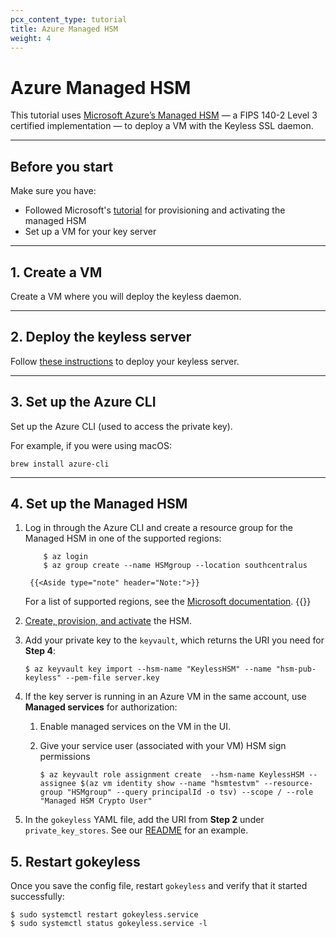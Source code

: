 ```yaml
---
pcx_content_type: tutorial
title: Azure Managed HSM
weight: 4
---
```


# Azure Managed HSM

This tutorial uses [Microsoft Azure’s Managed HSM](https://azure.microsoft.com/en-us/updates/akv-managed-hsm-public-preview/) — a FIPS 140-2 Level 3 certified implementation — to deploy a VM with the Keyless SSL daemon.

---

## Before you start

Make sure you have:

- Followed Microsoft's [tutorial](https://docs.microsoft.com/en-us/azure/key-vault/managed-hsm/quick-create-cli) for provisioning and activating the managed HSM
- Set up a VM for your key server

---

## 1. Create a VM

Create a VM where you will deploy the keyless daemon.

---

## 2. Deploy the keyless server

Follow [these instructions](/ssl/keyless-ssl/configuration/cloudflare-tunnel/#step-4---set-up-and-activate-key-server) to deploy your keyless server.

---

## 3. Set up the Azure CLI

Set up the Azure CLI (used to access the private key).

For example, if you were using macOS:

    brew install azure-cli

---

## 4. Set up the Managed HSM

1.  Log in through the Azure CLI and create a resource group for the Managed HSM in one of the supported regions:

            $ az login
            $ az group create --name HSMgroup --location southcentralus

         {{<Aside type="note" header="Note:">}}

    For a list of supported regions, see the [Microsoft documentation](https://azure.microsoft.com/en-us/global-infrastructure/services/?products=key-vault).
    {{</Aside>}}

2.  [Create, provision, and activate](https://docs.microsoft.com/en-us/azure/key-vault/managed-hsm/quick-create-cli) the HSM.

3.  Add your private key to the `keyvault`, which returns the URI you need for **Step 4**:

        $ az keyvault key import --hsm-name "KeylessHSM" --name "hsm-pub-keyless" --pem-file server.key

4.  If the key server is running in an Azure VM in the same account, use **Managed services** for authorization:

    1.  Enable managed services on the VM in the UI.
    2.  Give your service user (associated with your VM) HSM sign permissions

            $ az keyvault role assignment create  --hsm-name KeylessHSM --assignee $(az vm identity show --name "hsmtestvm" --resource-group "HSMgroup" --query principalId -o tsv) --scope / --role "Managed HSM Crypto User"

5.  In the `gokeyless` YAML file, add the URI from **Step 2** under `private_key_stores`. See our [README](https://github.com/cloudflare/gokeyless/blob/master/README.md) for an example.

## 5. Restart gokeyless

Once you save the config file, restart `gokeyless` and verify that it started successfully:

    $ sudo systemctl restart gokeyless.service
    $ sudo systemctl status gokeyless.service -l
